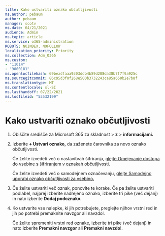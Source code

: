 ```yaml
---
title: Kako ustvariti oznako občutljivosti
ms.author: pebaum
author: pebaum
manager: scotv
ms.date: 04/21/2021
audience: Admin
ms.topic: article
ms.service: o365-administration
ROBOTS: NOINDEX, NOFOLLOW
localization_priority: Priority
ms.collection: Adm_O365
ms.custom:
- "11014"
- "9000181"
ms.openlocfilehash: 69beadfaaa9303ddb4b89d288da38b7f7f9a925c
ms.sourcegitcommit: 86c95d3f0f268e500b3732243ca85a650b2e7b8f
ms.translationtype: MT
ms.contentlocale: sl-SI
ms.lasthandoff: 07/22/2021
ms.locfileid: "53532199"
---
```

# <a name="how-to-create-a-sensitivity-label"></a>Kako ustvariti oznako občutljivosti

1. Obiščite središče za Microsoft 365 za skladnost > **z**  >  **informacijami.**

1. Izberite **+ Ustvari oznako,** da zaženete čarovnika za novo oznako občutljivosti.

    Če želite izvedeti več o nastavitvah šifriranja, [glejte Omejevanje dostopa do vsebine s šifriranjem v oznakah občutljivosti.](https://go.microsoft.com/fwlink/?linkid=2106331)

    Če želite izvedeti več o samodejnem označevanju, [glejte Samodejno uporabi oznako občutljivosti za vsebino.](https://go.microsoft.com/fwlink/?linkid=2105837)

1. Če želite ustvariti več oznak, ponovite te korake. Če pa želite ustvariti podlabel, najprej izberite nadrejeno oznako, izberite tri pike (več dejanj) in nato izberite **Dodaj podoznako**.

1. Ko ustvarite vse nalepke, ki jih potrebujete, preglejte njihov vrstni red in jih po potrebi premaknite navzgor ali navzdol. 
    
    Če želite spremeniti vrstni red oznake, izberite tri pike (več dejanj) in nato izberite **Premakni navzgor** ali **Premakni navzdol**.
